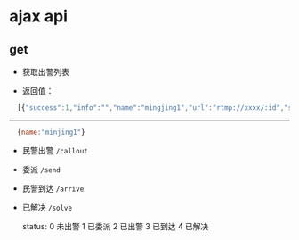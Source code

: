 # ajax api

## get

- 获取出警列表

 - 返回值：
``` javascript
  [{"success":1,"info":"","name":"mingjing1","url":"rtmp://xxxx/:id","status":1,"location":"12,13"}]
```
---
``` javascript
  {name:"minjing1"}
```
- 民警出警
  `/callout`

- 委派
  `/send`  

- 民警到达
  `/arrive`

- 已解决
  `/solve`

  status: 0 未出警 1 已委派 2 已出警 3 已到达 4 已解决
